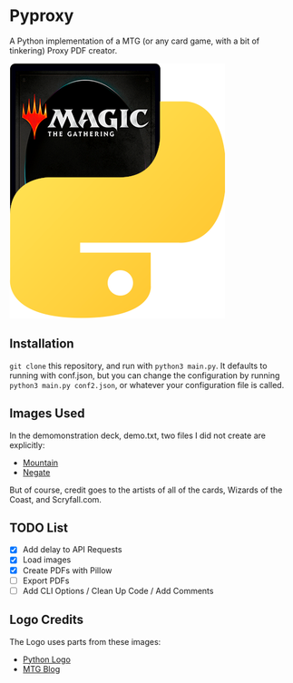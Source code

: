 # Pyproxy

A Python implementation of a MTG (or any card game, with a bit of tinkering) Proxy PDF creator.

![PyProxy Logo](pyrpoxy_logo.png)

## Installation

`git clone` this repository, and run with `python3 main.py`. It defaults to running with conf.json, but you can change the configuration by running `python3 main.py conf2.json`, or whatever your configuration file is called.

## Images Used

In the demomonstration deck, demo.txt, two files I did not create are explicitly:

- [Mountain](https://c1.scryfall.com/file/scryfall-cards/large/front/3/b/3ba24a61-e529-4490-8536-6276ea77c511.jpg?1637115137)
- [Negate](https://i.pinimg.com/originals/ba/e4/e5/bae4e5787efedb0e7ffdcaa66bf0de3b.png)

But of course, credit goes to the artists of all of the cards, Wizards of the Coast, and Scryfall.com.

## TODO List

- [x] Add delay to API Requests
- [x] Load images
- [x] Create PDFs with Pillow
- [ ] Export PDFs
- [ ] Add CLI Options / Clean Up Code / Add Comments

## Logo Credits

The Logo uses parts from these images:

- [Python Logo](https://commons.wikimedia.org/wiki/File:Python-logo-notext.svg)
- [MTG Blog](https://magic.wizards.com/en/articles/archive/news/venturing-outward-new-magic-logo-2018-03-27)
